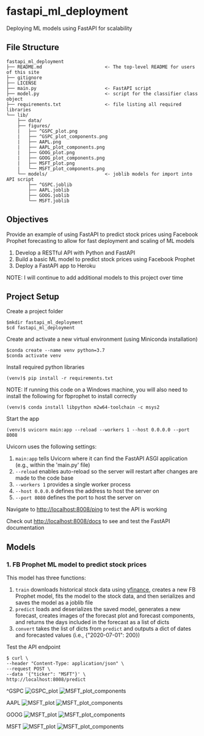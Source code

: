 # fastapi_ml_deployment

Deploying ML models using FastAPI for scalability

## File Structure

```{}
fastapi_ml_deployment
├── README.md                       <- The top-level README for users of this site
├── gitignore
├── LICENSE
├── main.py                         <- FastAPI script
├── model.py                        <- script for the classifier class object
├── requirements.txt                <- file listing all required libraries
└── lib/
    ├── data/
    ├── figures/
    |   ├── ^GSPC_plot.png
    |   ├── ^GSPC_plot_components.png
    |   ├── AAPL.png
    |   ├── AAPL_plot_components.png
    |   ├── GOOG_plot.png
    |   ├── GOOG_plot_components.png
    |   ├── MSFT_plot.png
    |   └── MSFT_plot_components.png
    └── models/                     <- joblib models for import into API script
        ├── ^GSPC.joblib
        ├── AAPL.joblib
        ├── GOOG.joblib
        └── MSFT.joblib
```

## Objectives

Provide an example of using FastAPI to predict stock prices using Facebook Prophet forecasting to allow for fast deployment and scaling of ML models

1. Develop a RESTful API with Python and FastAPI
2. Build a basic ML model to predict stock prices using Facebook Prophet
3. Deploy a FastAPI app to Heroku

NOTE: I will continue to add additional models to this project over time

## Project Setup

Create a project folder

```{python}
$mkdir fastapi_ml_deployment
$cd fastapi_ml_deployment
```

Create and activate a new virtual environment (using Miniconda installation)

```{python}
$conda create --name venv python=3.7
$conda activate venv
```

Install required python libraries

```{python}
(venv)$ pip install -r requirements.txt
```

NOTE: If running this code on a Windows machine, you will also need to install the following for fbprophet to install correctly

```{python}
(venv)$ conda install libpython m2w64-toolchain -c msys2
```

Start the app

```{python}
(venv)$ uvicorn main:app --reload --workers 1 --host 0.0.0.0 --port 8008
```

Uvicorn uses the following settings:

1. ```main:app``` tells Uvicorn where it can find the FastAPI ASGI application (e.g., within the 'main.py' file)
2. ```--reload``` enables auto-reload so the server will restart after changes are made to the code base
3. ```--workers 1``` provides a single worker process
4. ```--host 0.0.0.0``` defines the address to host the server on
5. ```--port 8080``` defines the port to host the server on

Navigate to [http://localhost:8008/ping](http://localhost:8008/ping) to test the API is working

Check out [http://localhost:8008/docs](http://localhost:8008/docs) to see and test the FastAPI documentation

## Models

### 1. FB Prophet ML model to predict stock prices

This model has three functions:

1. ```train``` downloads historical stock data using [yfinance](https://pypi.org/project/yfinance/), creates a new FB Prophet model, fits the model to the stock data, and then serializes and saves the model as a joblib file
2. ```predict``` loads and deserializes the saved model, generates a new forecast, creates images of the forecast plot and forecast components, and returns the days included in the forecast as a list of dicts
3. ```convert``` takes the list of dicts from ```predict``` and outputs a dict of dates and forecasted values (i.e., {"2020-07-01": 200})

Test the API endpoint

```{python}
$ curl \
--header "Content-Type: application/json" \
--request POST \
--data '{"ticker": "MSFT"}' \
http://localhost:8008/predict
```

^GSPC
![GSPC_plot](/lib/figures/^GSPC_plot.png)
![MSFT_plot_components](/lib/figures/^GSPC_plot_components.png)

AAPL
![MSFT_plot](/lib/figures/AAPL_plot.png)
![MSFT_plot_components](/lib/figures/AAPL_plot_components.png)

GOOG
![MSFT_plot](/lib/figures/GOOG_plot.png)
![MSFT_plot_components](/lib/figures/GOOG_plot_components.png)

MSFT
![MSFT_plot](/lib/figures/MSFT_plot.png)
![MSFT_plot_components](/lib/figures/MSFT_plot_components.png)
